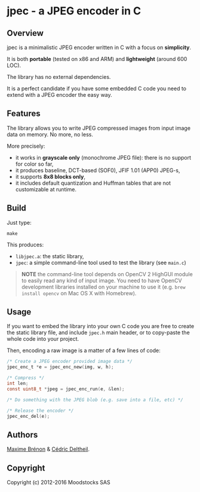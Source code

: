 # jpec - a JPEG encoder in C

## Overview

jpec is a minimalistic JPEG encoder written in C with a focus on **simplicity**.

It is both **portable** (tested on x86 and ARM) and **lightweight** (around 600 LOC).

The library has no external dependencies.

It is a perfect candidate if you have some embedded C code you need to extend with a JPEG encoder the easy way.

## Features

The library allows you to write JPEG compressed images from input image data on memory. No more, no less.

More precisely:

* it works in **grayscale only** (monochrome JPEG file): there is no support for color so far,
* it produces baseline, DCT-based (SOF0), JFIF 1.01 (APP0) JPEG-s,
* it supports **8x8 blocks only**,
* it includes default quantization and Huffman tables that are not customizable at runtime.

## Build

Just type:

    make

This produces:

* `libjpec.a`: the static library,
* `jpec`: a simple command-line tool used to test the library (see `main.c`)

> **NOTE** the command-line tool depends on OpenCV 2 HighGUI module to easily read any kind of input image. You need to have OpenCV development libraries installed on your machine to use it (e.g. `brew install opencv` on Mac OS X with Homebrew).

## Usage

If you want to embed the library into your own C code you are free to create the static library file, and include `jpec.h` main header, or to copy-paste the whole code into your project.

Then, encoding a raw image is a matter of a few lines of code:

```C
/* Create a JPEG encoder provided image data */
jpec_enc_t *e = jpec_enc_new(img, w, h);

/* Compress */
int len;
const uint8_t *jpeg = jpec_enc_run(e, &len);

/* Do something with the JPEG blob (e.g. save into a file, etc) */

/* Release the encoder */
jpec_enc_del(e);
```

## Authors

[Maxime Brénon](https://github.com/mbrenon) & [Cédric Deltheil](http://about.me/deltheil).

## Copyright

Copyright (c) 2012-2016 Moodstocks SAS
